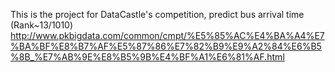 This is the project for DataCastle's competition, predict bus arrival time
(Rank~13/1010) http://www.pkbigdata.com/common/cmpt/%E5%85%AC%E4%BA%A4%E7%BA%BF%E8%B7%AF%E5%87%86%E7%82%B9%E9%A2%84%E6%B5%8B_%E7%AB%9E%E8%B5%9B%E4%BF%A1%E6%81%AF.html
